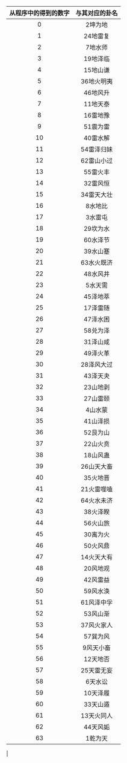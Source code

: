 从程序中的得到的数字|与其对应的卦名
:--:|:--:
0	|2坤为地
1	| 24地雷复
2	|7地水师
3	|19地泽临
4|	15地山谦
5|	36地火明夷
6|	46地风升
7|	11地天泰
8|	16雷地豫
9|	51震为雷
10|	40雷水解
11|	54雷泽归妹
12|	62雷山小过
13|	55雷火丰
14|	32雷风恒
15|	34雷天大壮
16|	8水地比
17|	3水雷屯
18|	29坎为水
19|	60水泽节
20|	39水山蹇
21|	63水火既济
22|	48水风井
23|	5水天需
24|	45泽地萃
25|	17泽雷随
26|	47泽水困
27|	58兑为泽
28|	31泽山咸
29|	49泽火革
30|	28泽风大过
31|	43泽天夬
32|	23山地剥
33|	27山雷颐
34|	4山水蒙
35|	41山泽损
36|	52艮为山
37|	22山火贲
38|	18山风蛊
39|	26山天大畜
40|	35火地晋
41|	21火雷噬嗑
42|	64火水未济
43|	38火泽睽
44|	56火山旅
45|	30离为火
46|	50火风鼎
47|	14火天大有
48|	20风地观
49|	42风雷益
50|	59风水涣
51|	61风泽中孚
52|	53风山渐
53|	37风火家人
54|	57巽为风
55|	9风天小畜
56|	12天地否
57|	25天雷无妄
58|	6天水讼
59|	10天泽履
60|	33天山遁
61|	13天火同人
62|	44天风姤
63|	1乾为天
|
